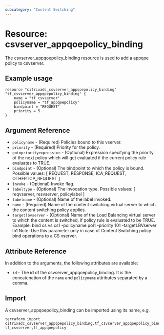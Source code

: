 ```yaml
---
subcategory: "Content Switching"
---
```


# Resource: csvserver_appqoepolicy_binding

The csvserver_appqoepolicy_binding resource is used to add a appqoe policy to csvserver.

## Example usage

```hcl
resource "citrixadc_csvserver_appqoepolicy_binding" "tf_csvserver_appqoepolicy_binding" {
	name = "tf_csvserver"
	policyname = "tf_appqoepolicy"
	bindpoint = "REQUEST"
	priority = 5
}
```


## Argument Reference

* `policyname` - (Required) Policies bound to this vserver.
* `priority` - (Required) Priority for the policy.
* `gotopriorityexpression` - (Optional) Expression specifying the priority of the next policy which will get evaluated if the current policy rule evaluates to TRUE.
* `bindpoint` - (Optional) The bindpoint to which the policy is bound. Possible values: [ REQUEST, RESPONSE, ICA_REQUEST, OTHERTCP_REQUEST ]
* `invoke` - (Optional) Invoke flag.
* `labeltype` - (Optional) The invocation type. Possible values: [ reqvserver, resvserver, policylabel ]
* `labelname` - (Optional) Name of the label invoked.
* `name` - (Required) Name of the content switching virtual server to which the content switching policy applies.
* `targetlbvserver` - (Optional) Name of the Load Balancing virtual server to which the content is switched, if policy rule is evaluated to be TRUE. Example: bind cs vs cs1 -policyname pol1 -priority 101 -targetLBVserver lb1 Note: Use this parameter only in case of Content Switching policy bind operations to a CS vserver.


## Attribute Reference

In addition to the arguments, the following attributes are available:

* `id` - The id of the csvserver_appqoepolicy_binding.  It is the concatenation of the `name` and `policyname` attributes separated by a comma.


## Import

A csvserver_appqoepolicy_binding can be imported using its name, e.g.

```shell
terraform import citrixadc_csvserver_appqoepolicy_binding.tf_csvserver_appqoepolicy_binding tf_csvserver,tf_appqoepolicy
```